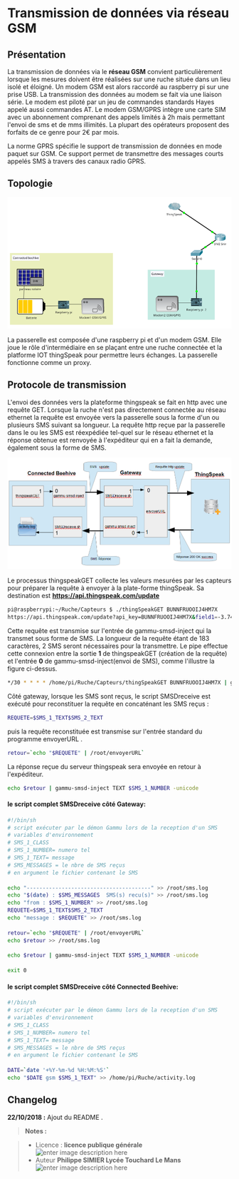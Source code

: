 ﻿# Transmission de données via réseau GSM

## Présentation
La transmission de données via le **réseau GSM** convient particulièrement lorsque les mesures doivent être réalisées sur une ruche située dans un lieu isolé et éloigné. Un modem GSM  est alors raccordé au raspberry pi sur une prise USB. La transmission des données au modem se fait  via une liaison série. Le modem est piloté par un jeu de commandes standards Hayes appelé aussi commandes AT. Le modem GSM/GPRS intègre une carte SIM  avec un abonnement comprenant des appels limités à 2h mais permettant l'envoi de sms et de mms illimités. La plupart des opérateurs proposent des forfaits de ce genre pour 2€ par mois.

La norme GPRS spécifie le support de transmission de données en mode paquet sur GSM. Ce support permet de transmettre des messages courts appelés SMS à travers des canaux radio GPRS.

## Topologie
![topologie transmission GSM ](/GSM/topologie.png)

La passerelle est  composée d'une raspberry pi et d'un modem GSM. Elle joue le rôle d'intermédiaire en se plaçant entre une ruche connectée et la platforme IOT thingSpeak  pour permettre  leurs échanges. La passerelle fonctionne comme un proxy.

## Protocole de transmission 
L'envoi des données vers la plateforme thingspeak se fait en http avec une requête  GET.  Lorsque la ruche n'est pas directement connectée au réseau ethernet la requête est envoyée vers la passerelle sous la forme d'un ou plusieurs SMS suivant sa longueur. 
La requête http reçue  par la passerelle dans le ou les SMS est  réexpédiée tel-quel sur le réseau ethernet et la réponse obtenue  est renvoyée à l'expéditeur  qui en a fait la demande, également sous la forme de SMS. 
  
![process transmission ](/GSM/TransmissionSMS.PNG)

Le processus thingspeakGET collecte les valeurs mesurées par les capteurs pour préparer la requête à envoyer à la plate-forme thingSpeak. Sa destination est   **https://api.thingspeak.com/update** 
```bash
pi@raspberrypi:~/Ruche/Capteurs $ ./thingSpeakGET BUNNFRUOOIJ4HM7X
https://api.thingspeak.com/update?api_key=BUNNFRUOOIJ4HM7X&field1=-3.74&field2=18.67&field3=1032.96&field4=62.30&field5=327.50&field6=11.35&field7=-3.68&created_at=2018-10-22%2013:55:38
```
Cette requête est transmise sur l'entrée  de gammu-smsd-inject  qui la transmet  sous forme de SMS. La longueur de la requête étant de 183 caractères, 2 SMS seront nécessaires pour la transmettre.
Le pipe effectue cette connexion entre la sortie **1** de thingspeakGET (création de la requête) et l'entrée **0** de gammu-smsd-inject(envoi de SMS), comme l'illustre la figure ci-dessus.
```bash
*/30 * * * * /home/pi/Ruche/Capteurs/thingSpeakGET BUNNFRUOOIJ4HM7X | gammu-smsd-inject TEXT 0788887777 -len 183
```
Côté  gateway, lorsque les SMS sont reçus, le script SMSDreceive est exécuté pour reconstituer la requête en concaténant les SMS reçus : 
```bash
REQUETE=$SMS_1_TEXT$SMS_2_TEXT
```
puis la requête reconstituée  est transmise sur l'entrée standard du programme envoyerURL .
```bash
retour=`echo "$REQUETE" | /root/envoyerURL`
```
La réponse reçue du serveur thingspeak sera envoyée en retour à l'expéditeur.
```bash
echo $retour | gammu-smsd-inject TEXT $SMS_1_NUMBER -unicode
```
#### le script complet SMSDreceive côté Gateway:
```bash
#!/bin/sh
# script exécuter par le démon Gammu lors de la reception d'un SMS
# variables d'environnement
# SMS_1_CLASS
# SMS_1_NUMBER= numero tel
# SMS_1_TEXT= message
# SMS_MESSAGES = le nbre de SMS reçus
# en argument le fichier contenant le SMS

echo "---------------------------------------" >> /root/sms.log
echo "$(date) : $SMS_MESSAGES  SMS(s) recu(s)" >> /root/sms.log
echo "from : $SMS_1_NUMBER" >> /root/sms.log
REQUETE=$SMS_1_TEXT$SMS_2_TEXT
echo "message : $REQUETE" >> /root/sms.log

retour=`echo "$REQUETE" | /root/envoyerURL`
echo $retour >> /root/sms.log

echo $retour | gammu-smsd-inject TEXT $SMS_1_NUMBER -unicode

exit 0 
```
#### le script complet SMSDreceive côté Connected Beehive:
```bash
#!/bin/sh
# script exécuter par le démon Gammu lors de la reception d'un SMS
# variables d'environnement
# SMS_1_CLASS
# SMS_1_NUMBER= numero tel
# SMS_1_TEXT= message
# SMS_MESSAGES = le nbre de SMS reçus
# en argument le fichier contenant le SMS

DATE=`date '+%Y-%m-%d %H:%M:%S'`
echo "$DATE gsm $SMS_1_TEXT" >> /home/pi/Ruche/activity.log
```

## Changelog

 **22/10/2018 :** Ajout du README . 
 
 
> **Notes :**


> - Licence : **licence publique générale** ![enter image description here](https://img.shields.io/badge/licence-GPL-green.svg)
> - Auteur **Philippe SIMIER Lycée Touchard Le Mans**
>  ![enter image description here](https://img.shields.io/badge/built-passing-green.svg)
<!-- TOOLBOX 

Génération des badges : https://shields.io/
Génération de ce fichier : https://stackedit.io/editor#



